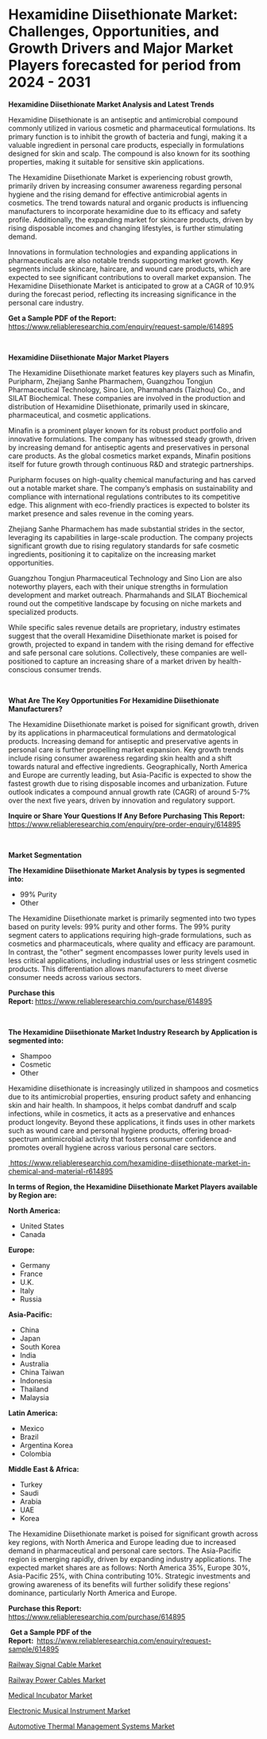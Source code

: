 <p><h1>Hexamidine Diisethionate Market: Challenges, Opportunities, and Growth Drivers and Major Market Players forecasted for period from 2024 - 2031</h1></p><p><strong>Hexamidine Diisethionate Market Analysis and Latest Trends</strong></p>
<p><p>Hexamidine Diisethionate is an antiseptic and antimicrobial compound commonly utilized in various cosmetic and pharmaceutical formulations. Its primary function is to inhibit the growth of bacteria and fungi, making it a valuable ingredient in personal care products, especially in formulations designed for skin and scalp. The compound is also known for its soothing properties, making it suitable for sensitive skin applications.</p><p>The Hexamidine Diisethionate Market is experiencing robust growth, primarily driven by increasing consumer awareness regarding personal hygiene and the rising demand for effective antimicrobial agents in cosmetics. The trend towards natural and organic products is influencing manufacturers to incorporate hexamidine due to its efficacy and safety profile. Additionally, the expanding market for skincare products, driven by rising disposable incomes and changing lifestyles, is further stimulating demand.</p><p>Innovations in formulation technologies and expanding applications in pharmaceuticals are also notable trends supporting market growth. Key segments include skincare, haircare, and wound care products, which are expected to see significant contributions to overall market expansion. The Hexamidine Diisethionate Market is anticipated to grow at a CAGR of 10.9% during the forecast period, reflecting its increasing significance in the personal care industry.</p></p>
<p><strong>Get a Sample PDF of the Report:&nbsp;</strong> <a href="https://www.reliableresearchiq.com/enquiry/request-sample/614895?utm_campaign=1132&utm_medium=2&utm_source=Github&utm_content=ia&utm_term=03102024&utm_id=hexamidine-diisethionate">https://www.reliableresearchiq.com/enquiry/request-sample/614895</a></p>
<p>&nbsp;</p>
<p><strong>Hexamidine Diisethionate Major Market Players</strong></p>
<p><p>The Hexamidine Diisethionate market features key players such as Minafin, Puripharm, Zhejiang Sanhe Pharmachem, Guangzhou Tongjun Pharmaceutical Technology, Sino Lion, Pharmahands (Taizhou) Co., and SILAT Biochemical. These companies are involved in the production and distribution of Hexamidine Diisethionate, primarily used in skincare, pharmaceutical, and cosmetic applications.</p><p>Minafin is a prominent player known for its robust product portfolio and innovative formulations. The company has witnessed steady growth, driven by increasing demand for antiseptic agents and preservatives in personal care products. As the global cosmetics market expands, Minafin positions itself for future growth through continuous R&D and strategic partnerships.</p><p>Puripharm focuses on high-quality chemical manufacturing and has carved out a notable market share. The company’s emphasis on sustainability and compliance with international regulations contributes to its competitive edge. This alignment with eco-friendly practices is expected to bolster its market presence and sales revenue in the coming years.</p><p>Zhejiang Sanhe Pharmachem has made substantial strides in the sector, leveraging its capabilities in large-scale production. The company projects significant growth due to rising regulatory standards for safe cosmetic ingredients, positioning it to capitalize on the increasing market opportunities.</p><p>Guangzhou Tongjun Pharmaceutical Technology and Sino Lion are also noteworthy players, each with their unique strengths in formulation development and market outreach. Pharmahands and SILAT Biochemical round out the competitive landscape by focusing on niche markets and specialized products.</p><p>While specific sales revenue details are proprietary, industry estimates suggest that the overall Hexamidine Diisethionate market is poised for growth, projected to expand in tandem with the rising demand for effective and safe personal care solutions. Collectively, these companies are well-positioned to capture an increasing share of a market driven by health-conscious consumer trends.</p></p>
<p>&nbsp;</p>
<p><strong>What Are The Key Opportunities For Hexamidine Diisethionate Manufacturers?</strong></p>
<p><p>The Hexamidine Diisethionate market is poised for significant growth, driven by its applications in pharmaceutical formulations and dermatological products. Increasing demand for antiseptic and preservative agents in personal care is further propelling market expansion. Key growth trends include rising consumer awareness regarding skin health and a shift towards natural and effective ingredients. Geographically, North America and Europe are currently leading, but Asia-Pacific is expected to show the fastest growth due to rising disposable incomes and urbanization. Future outlook indicates a compound annual growth rate (CAGR) of around 5-7% over the next five years, driven by innovation and regulatory support.</p></p>
<p><strong>Inquire or Share Your Questions If Any Before Purchasing This Report:</strong> <a href="https://www.reliableresearchiq.com/enquiry/pre-order-enquiry/614895?utm_campaign=1132&utm_medium=2&utm_source=Github&utm_content=ia&utm_term=03102024&utm_id=hexamidine-diisethionate">https://www.reliableresearchiq.com/enquiry/pre-order-enquiry/614895</a></p>
<p>&nbsp;</p>
<p><strong>Market Segmentation</strong></p>
<p><strong>The Hexamidine Diisethionate Market Analysis by types is segmented into:</strong></p>
<p><ul><li>99% Purity</li><li>Other</li></ul></p>
<p><p>The Hexamidine Diisethionate market is primarily segmented into two types based on purity levels: 99% purity and other forms. The 99% purity segment caters to applications requiring high-grade formulations, such as cosmetics and pharmaceuticals, where quality and efficacy are paramount. In contrast, the "other" segment encompasses lower purity levels used in less critical applications, including industrial uses or less stringent cosmetic products. This differentiation allows manufacturers to meet diverse consumer needs across various sectors.</p></p>
<p><strong>Purchase this Report:&nbsp;</strong><a href="https://www.reliableresearchiq.com/purchase/614895?utm_campaign=1132&utm_medium=2&utm_source=Github&utm_content=ia&utm_term=03102024&utm_id=hexamidine-diisethionate">https://www.reliableresearchiq.com/purchase/614895</a></p>
<p>&nbsp;</p>
<p><strong>The Hexamidine Diisethionate Market Industry Research by Application is segmented into:</strong></p>
<p><ul><li>Shampoo</li><li>Cosmetic</li><li>Other</li></ul></p>
<p><p>Hexamidine diisethionate is increasingly utilized in shampoos and cosmetics due to its antimicrobial properties, ensuring product safety and enhancing skin and hair health. In shampoos, it helps combat dandruff and scalp infections, while in cosmetics, it acts as a preservative and enhances product longevity. Beyond these applications, it finds uses in other markets such as wound care and personal hygiene products, offering broad-spectrum antimicrobial activity that fosters consumer confidence and promotes overall hygiene across various personal care sectors.</p></p>
<p><a href="https://www.reliableresearchiq.com/hexamidine-diisethionate-market-in-chemical-and-material-r614895?utm_campaign=1132&utm_medium=2&utm_source=Github&utm_content=ia&utm_term=03102024&utm_id=hexamidine-diisethionate">&nbsp;https://www.reliableresearchiq.com/hexamidine-diisethionate-market-in-chemical-and-material-r614895</a></p>
<p><strong>In terms of Region, the Hexamidine Diisethionate Market Players available by Region are:</strong></p>
<p>
    <p> <strong> North America: </strong>
        <ul>
            <li>United States</li>
            <li>Canada</li>
        </ul>
        </p> 
    <p> <strong> Europe: </strong>
        <ul>
            <li>Germany</li>
            <li>France</li>
            <li>U.K.</li>
            <li>Italy</li>
            <li>Russia</li>
        </ul>
        </p> 
    <p> <strong> Asia-Pacific: </strong>
        <ul>
            <li>China</li>
            <li>Japan</li>
            <li>South Korea</li>
            <li>India</li>
            <li>Australia</li>
            <li>China Taiwan</li>
            <li>Indonesia</li>
            <li>Thailand</li>
            <li>Malaysia</li>
        </ul>
        </p> 
    <p> <strong> Latin America: </strong>
        <ul>
            <li>Mexico</li>
            <li>Brazil</li>
            <li>Argentina Korea</li>
            <li>Colombia</li>
        </ul>
        </p> 
    <p> <strong> Middle East & Africa: </strong>
        <ul>
            <li>Turkey</li>
            <li>Saudi</li>
            <li>Arabia</li>
            <li>UAE</li>
            <li>Korea</li>
        </ul>
    </p>
    </p>
<p><p>The Hexamidine Diisethionate market is poised for significant growth across key regions, with North America and Europe leading due to increased demand in pharmaceutical and personal care sectors. The Asia-Pacific region is emerging rapidly, driven by expanding industry applications. The expected market shares are as follows: North America 35%, Europe 30%, Asia-Pacific 25%, with China contributing 10%. Strategic investments and growing awareness of its benefits will further solidify these regions' dominance, particularly North America and Europe.</p></p>
<p><strong>Purchase this Report: </strong><a href="https://www.reliableresearchiq.com/purchase/614895?utm_campaign=1132&utm_medium=2&utm_source=Github&utm_content=ia&utm_term=03102024&utm_id=hexamidine-diisethionate">https://www.reliableresearchiq.com/purchase/614895</a></p>
<p>&nbsp;<strong>Get a Sample PDF of the Report:&nbsp;&nbsp;</strong><a href="https://www.reliableresearchiq.com/enquiry/request-sample/614895?utm_campaign=1132&utm_medium=2&utm_source=Github&utm_content=ia&utm_term=03102024&utm_id=hexamidine-diisethionate">https://www.reliableresearchiq.com/enquiry/request-sample/614895</a></p>
<p><strong></strong></p>
<p><p><a href="https://www.linkedin.com/pulse/what-innovations-shaping-railway-signal-cable-market-application-qvonf?trackingId=kOSAqXM0SmC660eJb5U%2FfQ%3D%3D&utm_campaign=1132&utm_medium=2&utm_source=Github&utm_content=ia&utm_term=03102024&utm_id=hexamidine-diisethionate">Railway Signal Cable Market</a></p><p><a href="https://www.linkedin.com/pulse/global-railway-power-cables-market-size-trends-analysis-regional-wmymf?trackingId=Bs%2BsviegSrWp30mVPNee6A%3D%3D&utm_campaign=1132&utm_medium=2&utm_source=Github&utm_content=ia&utm_term=03102024&utm_id=hexamidine-diisethionate">Railway Power Cables Market</a></p><p><a href="https://www.linkedin.com/pulse/medical-incubator-market-forecasts-trends-impact-analysis-ahqke?utm_campaign=1132&utm_medium=2&utm_source=Github&utm_content=ia&utm_term=03102024&utm_id=hexamidine-diisethionate">Medical Incubator Market</a></p><p><a href="https://github.com/DRIVERKAPAUL/Market-Research-Report-List-1/blob/main/electronic-musical-instrument-market.md?utm_campaign=1132&utm_medium=2&utm_source=Github&utm_content=ia&utm_term=03102024&utm_id=hexamidine-diisethionate">Electronic Musical Instrument Market</a></p><p><a href="https://github.com/cliffxbwergin/Market-Research-Report-List-1/blob/main/automotive-thermal-management-systems-market.md?utm_campaign=1132&utm_medium=2&utm_source=Github&utm_content=ia&utm_term=03102024&utm_id=hexamidine-diisethionate">Automotive Thermal Management Systems Market</a></p></p>